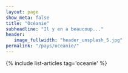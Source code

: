 ```yaml
---
layout: page
show_meta: false
title: "Océanie"
subheadline: "Il y en a beaucoup..."
header:
   image_fullwidth: "header_unsplash_5.jpg"
permalink: "/pays/oceanie/"
---
```


{% include list-articles tag='oceanie' %}
